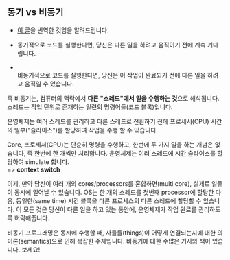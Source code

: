 ## 동기 vs 비동기 

* [이 글][stackoverflow]을 번역한 것임을 알려드립니다.

* 동기적으로 코드를 실행한다면, 당신은 다른 일을 하려고 움직이기 전에 계속 기다립니다. 
* <br>비동기적으로 코드를 실행한다면, 당신은 이 작업이 완료되기 전에 다른 일을 하려고 움직일 수 있습니다.

즉 비동기는, 컴퓨터의 맥락에서 **다른 "스레드"에서 일을 수행하는 것**으로 해석됩니다.
스레드는 작업 단위로 존재하는 일련의 명령어들(코드 블록)입니다.

운영체제는 여러 스레드를 관리하고 다른 스레드로 전환하기 전에 프로세서(CPU) 시간의 일부("슬라이스")를 할당하여 작업을 수행 할 수 있습니다. 

Core, 프로세서(CPU)는 단순히 명령을 수행하고, 한번에 두 가지 일을 하는 개념은 없습니다, 즉 한번에 한 개씩만 처리합니다. 운영체제는 여러 스레드에 시간 슬라이스를 할당하여 simulate 합니다. 
<br>=> **context switch**   

이제, 만약 당신이 여러 개의 cores/processors를 혼합하면(multi core), 실제로 일들이 동시에 일어날 수 있습니다. 
OS는 한 개의 스레드를 첫번째 processor에 할당한 다음, 동일한(same time) 시간 블록을 다른 프로세스의 다른 스레드에 할당할 수 있습니다.
이 모든 것은 당신이 다른 일을 하고 있는 동안에, 운영체제가 작업 완료를 관리하도록 허락해줍니다.

비동기 프로그래밍은 동시에 수행할 때, 사물들(things)이 어떻게 연결되는지에 대한 의미론(semantics)으로 인해 복잡한 주제입니다. 
비동기에 대한 수많은 기사와 책이 있습니다. 보세요!

[stackoverflow]: https://stackoverflow.com/questions/748175/asynchronous-vs-synchronous-execution-what-does-it-really-mean?answertab=active#tab-top